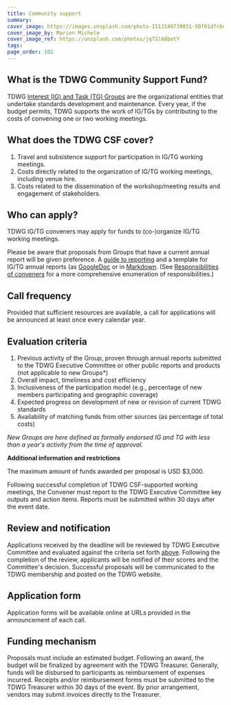 ```yaml
---
title: Community support
summary: 
cover_image: https://images.unsplash.com/photo-1513149739851-50f01dfcbd9a
cover_image_by: Marion Michele
cover_image_ref: https://unsplash.com/photos/jqTSl68betY
tags: 
page_order: 102
---
```


## What is the TDWG Community Support Fund?

TDWG [Interest (IG) and Task (TG) Groups](/community/#interest-group) are the organizational entities that undertake standards development and maintenance. Every year, if the budget permits, TDWG supports the work of IG/TGs by contributing to the costs of convening one or two working meetings.

## What does the TDWG CSF cover?

1. Travel and subsistence support for participation in IG/TG working meetings.
1. Costs directly related to the organization of IG/TG working meetings, including venue hire.
1. Costs related to the dissemination of the workshop/meeting results and engagement of stakeholders.

## Who can apply?

TDWG IG/TG conveners may apply for funds to (co-)organize IG/TG working meetings.

Please be aware that proposals from Groups that have a current annual report will be given preference. A [guide to reporting](../management/guide-to-reporting) and a template for IG/TG annual reports (as [GoogleDoc](http://drive.google.com/open?id=1VYHouWmgh94zUibFgDlTW_6cwCTsYbl6Kq9vsczFPjA) or in [Markdown](../management/annual-report-template/). (See [Responsibilities of conveners](../management) for a more comprehensive enumeration of responsibilities.)  

## Call frequency

Provided that sufficient resources are available, a call for applications will be announced at least once every calendar year.

## Evaluation criteria

1. Previous activity of the Group, proven through annual reports submitted to the TDWG Executive Committee or other public reports and products (not applicable to new Groups*)
1. Overall impact, timeliness and cost efficiency
1. Inclusiveness of the participation model (e.g., percentage of new members participating and geographic coverage)
1. Expected progress on development of new or revision of current TDWG standards
1. Availability of matching funds from other sources (as percentage of total costs)

_New Groups are here defined as formally endorsed IG and TG with less than a year's activity from the time of approval._

**Additional information and restrictions**

The maximum amount of funds awarded per proposal is USD $3,000.

Following successful completion of TDWG CSF-supported working meetings, the Convener must report to the TDWG Executive Committee key outputs and action items. Reports must be submitted within 30 days after the event date.

## Review and notification

Applications received by the deadline will be reviewed by TDWG Executive Committee and evaluated against the criteria set forth [above](./#evaluation-criteria). Following the completion of the review, applicants will be notified of their scores and the Committee's decision. Successful proposals will be communicated to the TDWG membership and posted on the TDWG website.

## Application form

Application forms will be available online at URLs provided in the announcement of each call.

## Funding mechanism

Proposals must include an estimated budget. Following an award, the budget will be finalized by agreement with the TDWG Treasurer. Generally, funds will be disbursed to participants as reimbursement of expenses incurred. Receipts and/or reimbursement forms must be submitted to the TDWG Treasurer within 30 days of the event. By prior arrangement, vendors may submit invoices directly to the Treasurer.
